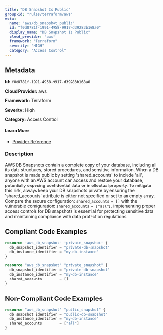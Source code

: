 ```yaml
---
title: "DB Snapshot Is Public"
group-id: "rules/terraform/aws"
meta:
  name: "aws/db_snapshot_public"
  id: "f0d8781f-1991-4958-9917-d39283b168a0"
  display_name: "DB Snapshot Is Public"
  cloud_provider: "aws"
  framework: "Terraform"
  severity: "HIGH"
  category: "Access Control"
---
```

## Metadata

**Id:** `f0d8781f-1991-4958-9917-d39283b168a0`

**Cloud Provider:** aws

**Framework:** Terraform

**Severity:** High

**Category:** Access Control

#### Learn More

 - [Provider Reference](https://registry.terraform.io/providers/hashicorp/aws/latest/docs/resources/db_snapshot#shared_accounts-1)

### Description

 AWS DB Snapshots contain a complete copy of your database, including all its data structures, stored procedures, and sensitive information. When a DB snapshot is made public by setting 'shared_accounts' to include 'all', anyone with an AWS account can access and restore your database, potentially exposing confidential data or intellectual property. To mitigate this risk, always keep your DB snapshots private by ensuring the 'shared_accounts' attribute is either not specified or set to an empty array. Compare the secure configuration: `shared_accounts = []` with the vulnerable configuration: `shared_accounts = ["all"]`. Implementing proper access controls for DB snapshots is essential for protecting sensitive data and maintaining compliance with data protection regulations.


## Compliant Code Examples
```terraform
resource "aws_db_snapshot" "private_snapshot" {
  db_snapshot_identifier = "private-db-snapshot"
  db_instance_identifier = "my-db-instance"
}

```

```terraform
resource "aws_db_snapshot" "private_snapshot" {
  db_snapshot_identifier = "private-db-snapshot"
  db_instance_identifier = "my-db-instance"
  shared_accounts        = []
}

```
## Non-Compliant Code Examples
```terraform
resource "aws_db_snapshot" "public_snapshot" {
  db_snapshot_identifier = "public-db-snapshot"
  db_instance_identifier = "my-db-instance"
  shared_accounts        = ["all"]
}

```